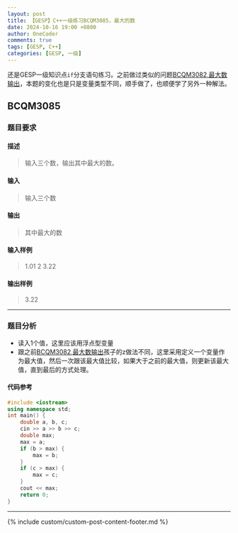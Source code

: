 ```yaml
---
layout: post
title: 【GESP】C++一级练习BCQM3085，最大的数
date: 2024-10-16 19:00 +0800
author: OneCoder
comments: true
tags: [GESP, C++]
categories: [GESP, 一级]
---
```

还是GESP一级知识点`if`分支语句练习。之前做过类似的问题[BCQM3082,最大数输出](https://www.coderli.com/gesp-1-bcqm3082/)，本题的变化也是只是变量类型不同，顺手做了，也顺便学了另外一种解法。

<!--more-->

## BCQM3085

### 题目要求

#### 描述

>输入三个数，输出其中最大的数。

#### 输入

>输入三个数

#### 输出

>其中最大的数

#### 输入样例

>1.01 2 3.22

#### 输出样例

>3.22

---

### 题目分析

- 读入1个值，这里应该用浮点型变量
- 跟之前[BCQM3082,最大数输出](https://www.coderli.com/gesp-1-bcqm3082/)孩子的z做法不同，这里采用定义一个变量作为最大值，然后一次跟该最大值比较，如果大于之前的最大值，则更新该最大值，直到最后的方式处理。

#### 代码参考

```cpp
#include <iostream>
using namespace std;
int main() {
    double a, b, c;
    cin >> a >> b >> c;
    double max;
    max = a;
    if (b > max) {
        max = b;
    }
    if (c > max) {
        max = c;
    }
    cout << max;
    return 0;
}
```

---

{% include custom/custom-post-content-footer.md %}
